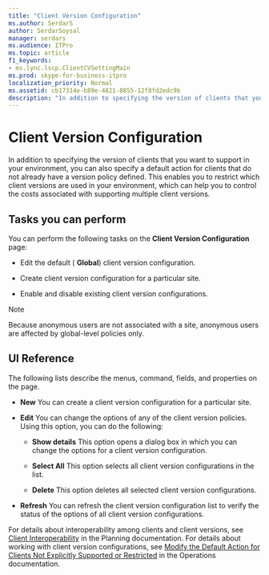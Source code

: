 ```yaml
---
title: "Client Version Configuration"
ms.author: SerdarS
author: SerdarSoysal
manager: serdars
ms.audience: ITPro
ms.topic: article
f1_keywords:
- ms.lync.lscp.ClientCVSettingMain
ms.prod: skype-for-business-itpro
localization_priority: Normal
ms.assetid: cb17314e-b89e-4821-8855-12f8fd2edc9b
description: "In addition to specifying the version of clients that you want to support in your environment, you can also specify a default action for clients that do not already have a version policy defined. This enables you to restrict which client versions are used in your environment, which can help you to control the costs associated with supporting multiple client versions."
---
```


# Client Version Configuration
 
In addition to specifying the version of clients that you want to support in your environment, you can also specify a default action for clients that do not already have a version policy defined. This enables you to restrict which client versions are used in your environment, which can help you to control the costs associated with supporting multiple client versions.
  
## Tasks you can perform

You can perform the following tasks on the **Client Version Configuration** page:
  
- Edit the default ( **Global**) client version configuration.
    
- Create client version configuration for a particular site.
    
- Enable and disable existing client version configurations.
    
> [!NOTE]
> Because anonymous users are not associated with a site, anonymous users are affected by global-level policies only. 
  
## UI Reference

The following lists describe the menus, command, fields, and properties on the page.
  
- **New** You can create a client version configuration for a particular site.
    
- **Edit** You can change the options of any of the client version policies. Using this option, you can do the following:
    
  - **Show details** This option opens a dialog box in which you can change the options for a client version configuration.
    
  - **Select All** This option selects all client version configurations in the list.
    
  - **Delete** This option deletes all selected client version configurations.
    
- **Refresh** You can refresh the client version configuration list to verify the status of the options of all client version configurations.
    
For details about interoperability among clients and client versions, see [Client Interoperability](http://technet.microsoft.com/library/0f126571-91a2-45d5-855c-1e4ddb45fc04.aspx) in the Planning documentation. For details about working with client version configurations, see [Modify the Default Action for Clients Not Explicitly Supported or Restricted](http://technet.microsoft.com/library/548dd0f5-62fe-4c3f-8952-2b9fd4c5fff3.aspx) in the Operations documentation.

